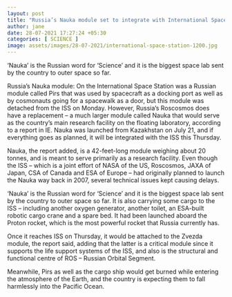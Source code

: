 ```yaml
---
layout: post
title: "Russia’s Nauka module set to integrate with International Space Station this week: What we know so far"
author: jane 
date: 28-07-2021 17:27:24 +05:30 
categories: [ SCIENCE ] 
image: assets/images/28-07-2021/international-space-station-1200.jpg
---
```

‘Nauka’ is the Russian word for ‘Science’ and it is the biggest space lab sent by the country to outer space so far.

Russia’s Nauka module: On the International Space Station was a Russian module called Pirs that was used by spacecraft as a docking port as well as by cosmonauts going for a spacewalk as a door, but this module was detached from the ISS on Monday. However, Russia’s Roscosmos does have a replacement – a much larger module called Nauka that would serve as the country’s main research facility on the floating laboratory, according to a report in IE. Nauka was launched from Kazakhstan on July 21, and if everything goes as planned, it will be integrated with the ISS this Thursday.

Nauka, the report added, is a 42-feet-long module weighing about 20 tonnes, and is meant to serve primarily as a research facility. Even though the ISS – which is a joint effort of NASA of the US, Roscosmos, JAXA of Japan, CSA of Canada and ESA of Europe – had originally planned to launch the Nauka way back in 2007, several technical issues kept causing delays.

‘Nauka’ is the Russian word for ‘Science’ and it is the biggest space lab sent by the country to outer space so far. It is also carrying some cargo to the ISS – including another oxygen generator, another toilet, an ESA-built robotic cargo crane and a spare bed. It had been launched aboard the Proton rocket, which is the most powerful rocket that Russia currently has.

Once it reaches ISS on Thursday, it would be attached to the Zvezda module, the report said, adding that the latter is a critical module since it supports the life support systems of the ISS, and also is the structural and functional centre of ROS – Russian Orbital Segment.

Meanwhile, Pirs as well as the cargo ship would get burned while entering the atmosphere of the Earth, and the country is expecting them to fall harmlessly into the Pacific Ocean.
